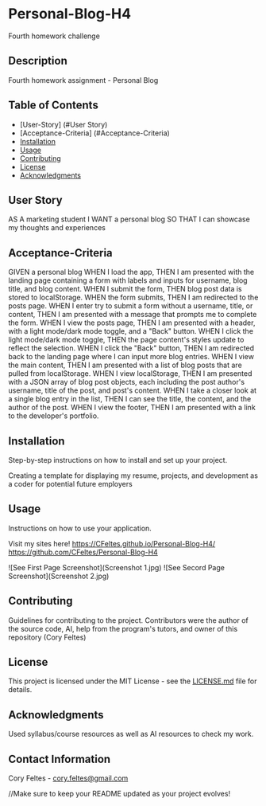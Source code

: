 # Personal-Blog-H4
Fourth homework challenge



## Description
Fourth homework assignment - Personal Blog



## Table of Contents
- [User-Story] (#User Story)
- [Acceptance-Criteria] (#Acceptance-Criteria)
- [Installation](#installation)
- [Usage](#usage)
- [Contributing](#contributing)
- [License](#license)
- [Acknowledgments](#acknowledgments)


## User Story
AS A marketing student
I WANT a personal blog
SO THAT I can showcase my thoughts and experiences

## Acceptance-Criteria
GIVEN a personal blog
WHEN I load the app,
THEN I am presented with the landing page containing a form with labels and inputs for username, blog title, and blog content.
WHEN I submit the form,
THEN blog post data is stored to localStorage.
WHEN the form submits,
THEN I am redirected to the posts page.
WHEN I enter try to submit a form without a username, title, or content,
THEN I am presented with a message that prompts me to complete the form.
WHEN I view the posts page,
THEN I am presented with a header, with a light mode/dark mode toggle, and a "Back" button.
WHEN I click the light mode/dark mode toggle,
THEN the page content's styles update to reflect the selection.
WHEN I click the "Back" button,
THEN I am redirected back to the landing page where I can input more blog entries.
WHEN I view the main content,
THEN I am presented with a list of blog posts that are pulled from localStorage.
WHEN I view localStorage,
THEN I am presented with a JSON array of blog post objects, each including the post author's username, title of the post, and post's content.
WHEN I take a closer look at a single blog entry in the list,
THEN I can see the title, the content, and the author of the post.
WHEN I view the footer,
THEN I am presented with a link to the developer's portfolio.

## Installation
Step-by-step instructions on how to install and set up your project.

Creating a template for displaying my resume, projects, and development as a coder for potential future employers

## Usage
Instructions on how to use your application.

Visit my sites here!
https://CFeltes.github.io/Personal-Blog-H4/
https://github.com/CFeltes/Personal-Blog-H4

![See First Page Screenshot](Screenshot 1.jpg)
![See Secord Page Screenshot](Screenshot 2.jpg)


## Contributing
Guidelines for contributing to the project.
Contributors were the author of the source code, AI, help from the program's tutors, and owner of this repository (Cory Feltes) 

## License
This project is licensed under the MIT License - see the [LICENSE.md](LICENSE.md) file for details.

## Acknowledgments
Used syllabus/course resources as well as AI resources to check my work.

## Contact Information
Cory Feltes - cory.feltes@gmail.com


//Make sure to keep your README updated as your project evolves!